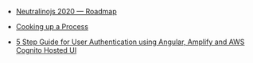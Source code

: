- [Neutralinojs 2020 — Roadmap ](https://medium.com/@shalithasuranga/neutralinojs-2020-roadmap-18179271205d)

- [Cooking up a Process](https://medium.com/@tasha.ibrahim/cooking-up-a-process-1f757d131d28)

- [5 Step Guide for User Authentication using Angular, Amplify and AWS Cognito Hosted UI](https://medium.com/@chameeradulanga87/5-step-guide-for-user-authentication-using-angular-amplify-and-aws-cognito-hosted-ui-a616e10efed3)



